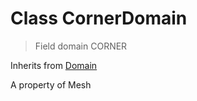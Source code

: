
# Class CornerDomain

> Field domain CORNER
  
Inherits from [Domain](/docs/core/domain.MD)

A property of Mesh

